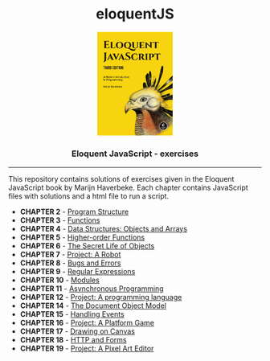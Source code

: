 
<h1 align="center">eloquentJS</h1>
<p align="center"><img src="cover.jpg" width="150"/></p>
<h3 align="center">Eloquent JavaScript - exercises</h3>

---
This repository contains solutions of exercises given in the Eloquent JavaScript book by Marijn Haverbeke. Each chapter contains JavaScript files with solutions and a html file to run a script.

* **CHAPTER 2** - [Program Structure](https://github.com/st33ze/eloquentJS/tree/master/chapter_2)
* **CHAPTER 3** - [Functions](https://github.com/st33ze/eloquentJS/tree/master/chapter_3)
* **CHAPTER 4** - [Data Structures: Objects and Arrays](https://github.com/st33ze/eloquentJS/tree/master/chapter_4)
* **CHAPTER 5** - [Higher-order Functions](https://github.com/st33ze/eloquentJS/tree/master/chapter_5)
* **CHAPTER 6** - [The Secret Life of Objects](https://github.com/st33ze/eloquentJS/tree/master/chapter_6)
* **CHAPTER 7** - [Project: A Robot](https://github.com/st33ze/eloquentJS/tree/master/chapter_7)
* **CHAPTER 8** - [Bugs and Errors](https://github.com/st33ze/eloquentJS/tree/master/chapter_8)
* **CHAPTER 9** - [Regular Expressions](https://github.com/st33ze/eloquentJS/tree/master/chapter_9)
* **CHAPTER 10** - [Modules](https://github.com/st33ze/eloquentJS/tree/master/chapter_10)
* **CHAPTER 11** - [Asynchronous Programming](https://github.com/st33ze/eloquentJS/tree/master/chapter_11)
* **CHAPTER 12** - [Project: A programming language](https://github.com/st33ze/eloquentJS/tree/master/chapter_12)
* **CHAPTER 14** - [The Document Object Model](https://github.com/st33ze/eloquentJS/tree/master/chapter_14)
* **CHAPTER 15** - [Handling Events](https://github.com/st33ze/eloquentJS/tree/master/chapter_15)
* **CHAPTER 16** - [Project: A Platform Game](https://github.com/st33ze/eloquentJS/tree/master/chapter_16)
* **CHAPTER 17** - [Drawing on Canvas](https://github.com/st33ze/eloquentJS/tree/master/chapter_17)
* **CHAPTER 18** - [HTTP and Forms](https://github.com/st33ze/eloquentJS/tree/master/chapter_18)
* **CHAPTER 19** - [Project: A Pixel Art Editor](https://github.com/st33ze/eloquentJS/tree/master/chapter_19)